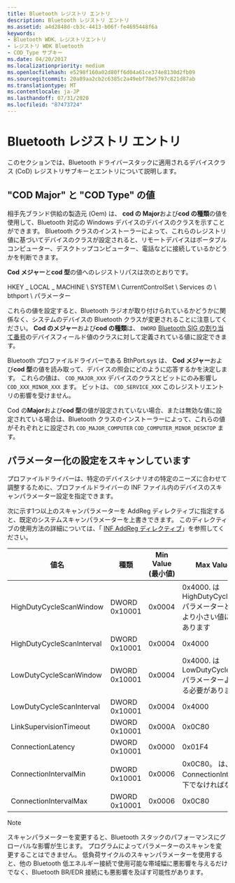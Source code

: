 ```yaml
---
title: Bluetooth レジストリ エントリ
description: Bluetooth レジストリ エントリ
ms.assetid: a4d2848d-cb3c-4413-b06f-fe4695448f6a
keywords:
- Bluetooth WDK、レジストリエントリ
- レジストリ WDK Bluetooth
- COD_Type サブキー
ms.date: 04/20/2017
ms.localizationpriority: medium
ms.openlocfilehash: e5298f160a02d80ff6d04a61ce374e8130d2fb09
ms.sourcegitcommit: 20a89aa2cb2c6385c2a49ebf78e5797c821d87ab
ms.translationtype: MT
ms.contentlocale: ja-JP
ms.lasthandoff: 07/31/2020
ms.locfileid: "87473724"
---
```

# <a name="bluetooth-registry-entries"></a>Bluetooth レジストリ エントリ

このセクションでは、Bluetooth ドライバースタックに適用されるデバイスクラス (CoD) レジストリサブキーとエントリについて説明します。

## <a name="cod-major-and-cod-type-values"></a>"COD Major" と "COD Type" の値

相手先ブランド供給の製造元 (Oem) は、 **cod の Major**および**cod の種類**の値を使用して、Bluetooth 対応の Windows デバイスのデバイスのクラスを示すことができます。 Bluetooth クラスのインストーラーによって、これらのレジストリ値に基づいてデバイスのクラスが設定されると、リモートデバイスはポータブルコンピューター、デスクトップコンピューター、電話などに接続しているかどうかを判断できます。

**Cod メジャー**と**cod 型**の値へのレジストリパスは次のとおりです。

HKEY \_ LOCAL \_ MACHINE \\ SYSTEM \\ CurrentControlSet \\ Services の \\ bthport \\ パラメーター

これらの値を設定すると、Bluetooth ラジオが取り付けられているかどうかに関係なく、システムのデバイスの Bluetooth クラスが変更されることに注意してください。 **Cod のメジャー**および**cod の種類**は、 `DWORD` [Bluetooth SIG の割り当て番号](https://www.bluetooth.com/specifications/assigned-numbers/baseband/)のデバイスフィールド値のクラスに対して定義されている値に設定できます。

Bluetooth プロファイルドライバーである BthPort.sys は、 **Cod メジャー**および**cod 型**の値を読み取って、デバイスの照会にどのように応答するかを決定します。 これらの値は、 `COD_MAJOR_XXX` デバイスのクラスとビットにのみ影響し `COD_XXX_MINOR_XXX` ます。 ビットは、 `COD_SERVICE_XXX` このレジストリエントリの影響を受けません。

Cod の**Major**および**cod 型**の値が設定されていない場合、または無効な値に設定されている場合は、Bluetooth クラスのインストーラーによって、これらの値がそれぞれとに設定され `COD_MAJOR_COMPUTER` `COD_COMPUTER_MINOR_DESKTOP` ます。

## <a name="scanning-parameterization-settings"></a>パラメーター化の設定をスキャンしています

プロファイルドライバーは、特定のデバイスシナリオの特定のニーズに合わせて調整するために、プロファイルドライバーの INF ファイル内のデバイスのスキャンパラメーター設定を指定できます。

次に示す1つ以上のスキャンパラメーターを AddReg ディレクティブに指定すると、既定のシステムスキャンパラメーターを上書きできます。 このディレクティブの使用方法の詳細については、「 [INF AddReg ディレクティブ](https://docs.microsoft.com/windows-hardware/drivers/install/inf-addreg-directive)」を参照してください。

| 値名                | 種類          | Min Value (最小値) | Max Value (最大値)                                                                      |
|----|----|----|----|
| HighDutyCycleScanWindow   | DWORD 0x10001 | 0x0004    | 0x4000. は HighDutyCycleScanInterval パラメーターと同じか、それより小さい値にする必要があります |
| HighDutyCycleScanInterval | DWORD 0x10001 | 0x0004    | 0x4000                                                                         |
| LowDutyCycleScanWindow    | DWORD 0x10001 | 0x0004    | 0x4000. は LowDutyCycleScanInterval パラメーターよりも小さくする必要があります           |
| LowDutyCycleScanInterval  | DWORD 0x10001 | 0x0004    | 0x4000                                                                         |
| LinkSupervisionTimeout    | DWORD 0x10001 | 0x000A    | 0x0C80                                                                         |
| ConnectionLatency         | DWORD 0x10001 | 0x0000    | 0x01F4                                                                         |
| ConnectionIntervalMin     | DWORD 0x10001 | 0x0006    | 0x0C80。 は、ConnectionIntervalMax 以下でなければなりません                     |
| ConnectionIntervalMax     | DWORD 0x10001 | 0x0006    | 0x0C80                                                                         |

>[!NOTE]
>スキャンパラメーターを変更すると、Bluetooth スタックのパフォーマンスにグローバルな影響が生じます。 プログラムによってパラメーターのスキャンを変更することはできません。 低負荷サイクルのスキャンパラメーターを使用すると、他の Bluetooth 低エネルギー接続で使用可能な帯域幅に悪影響を与えるだけでなく、Bluetooth BR/EDR 接続にも悪影響を及ぼす可能性があります。
